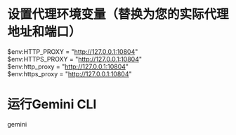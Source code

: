 
# 设置代理环境变量（替换为您的实际代理地址和端口）
$env:HTTP_PROXY = "http://127.0.0.1:10804" \
$env:HTTPS_PROXY = "http://127.0.0.1:10804" \
$env:http_proxy = "http://127.0.0.1:10804" \
$env:https_proxy = "http://127.0.0.1:10804"

# 运行Gemini CLI
gemini
